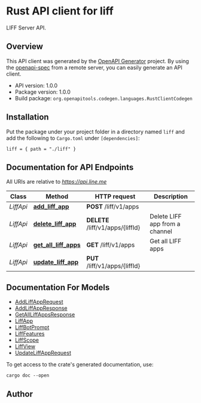 # Rust API client for liff

LIFF Server API.


## Overview

This API client was generated by the [OpenAPI Generator](https://openapi-generator.tech) project.  By using the [openapi-spec](https://openapis.org) from a remote server, you can easily generate an API client.

- API version: 1.0.0
- Package version: 1.0.0
- Build package: `org.openapitools.codegen.languages.RustClientCodegen`

## Installation

Put the package under your project folder in a directory named `liff` and add the following to `Cargo.toml` under `[dependencies]`:

```
liff = { path = "./liff" }
```

## Documentation for API Endpoints

All URIs are relative to *https://api.line.me*

Class | Method | HTTP request | Description
------------ | ------------- | ------------- | -------------
*LiffApi* | [**add_liff_app**](docs/LiffApi.md#add_liff_app) | **POST** /liff/v1/apps | 
*LiffApi* | [**delete_liff_app**](docs/LiffApi.md#delete_liff_app) | **DELETE** /liff/v1/apps/{liffId} | Delete LIFF app from a channel
*LiffApi* | [**get_all_liff_apps**](docs/LiffApi.md#get_all_liff_apps) | **GET** /liff/v1/apps | Get all LIFF apps
*LiffApi* | [**update_liff_app**](docs/LiffApi.md#update_liff_app) | **PUT** /liff/v1/apps/{liffId} | 


## Documentation For Models

 - [AddLiffAppRequest](docs/AddLiffAppRequest.md)
 - [AddLiffAppResponse](docs/AddLiffAppResponse.md)
 - [GetAllLiffAppsResponse](docs/GetAllLiffAppsResponse.md)
 - [LiffApp](docs/LiffApp.md)
 - [LiffBotPrompt](docs/LiffBotPrompt.md)
 - [LiffFeatures](docs/LiffFeatures.md)
 - [LiffScope](docs/LiffScope.md)
 - [LiffView](docs/LiffView.md)
 - [UpdateLiffAppRequest](docs/UpdateLiffAppRequest.md)


To get access to the crate's generated documentation, use:

```
cargo doc --open
```

## Author



